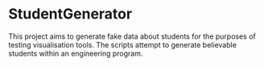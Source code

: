 # StudentGenerator

This project aims to generate fake data about students for the purposes of testing visualisation tools. 
The scripts attempt to generate believable students within an engineering program. 


